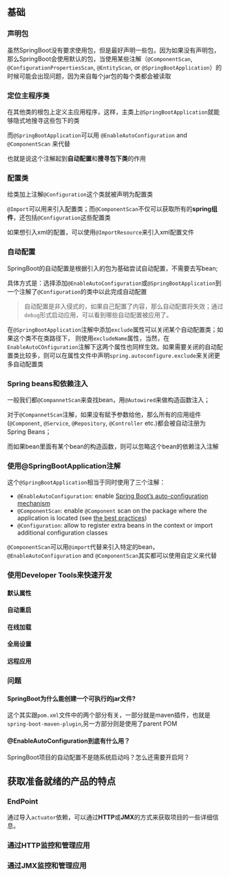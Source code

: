 ## 基础 

### 声明包

虽然SpringBoot没有要求使用包，但是最好声明一些包，因为如果没有声明包，那么SpringBoot会使用默认的包，当使用某些注解（`@ComponentScan`, `@ConfigurationPropertiesScan`, `@EntityScan`, or `@SpringBootApplication`）的时候可能会出现问题，因为来自每个jar包的每个类都会被读取

### 定位主程序类

在其他类的根包上定义主应用程序，这样，主类上`@SpringBootApplication`就能够隐式地搜寻这些包下的类

而`@SpringBootApplication`可以用  `@EnableAutoConfiguration` and `@ComponentScan` 来代替

也就是说这个注解起到**自动配置**和**搜寻包下类**的作用

### 配置类

给类加上注解`@Configuration`这个类就被声明为配置类

`@Import`可以用来引入配置类；而`@ComponentScan`不仅可以获取所有的**spring组件**，还包括`@Configuration`这些配置类

如果想引入xml的配置，可以使用`@ImportResource`来引入xml配置文件

### 自动配置

SpringBoot的自动配置是根据引入的包为基础尝试自动配置，不需要去写bean;

具体方式是：选择添加`@EnableAutoConfiguration`或`@SpringBootApplication`到一个注解了`@Configuration`的类中以此完成自动配置

> 自动配置是非入侵式的，如果自己配置了内容，那么自动配置将失效；通过`debug`形式启动应用，可以看到哪些自动配置被应用了。

在`@SpringBootApplication`注解中添加`exclude`属性可以关闭某个自动配置类；如果这个类不在类路径下， 则使用`excludeName`属性，当然，在`EnableAutoCOnfiguration`注解下这两个属性也同样生效。如果需要关闭的自动配置类比较多，则可以在属性文件中声明`spring.autoconfigure.exclude`来关闭更多自动配置类

### Spring beans和依赖注入

一般我们都`@CompannetScan`来查找bean，用`@Autowired`来做构造函数注入；

对于`@CompannetScan`注解，如果没有赋予参数给他，那么所有的应用组件(`@Component`, `@Service`, `@Repository`, `@Controller` etc.)都会被自动注册为Spring Beans；

而如果bean里面有某个bean的构造函数，则可以忽略这个bean的依赖注入注解

### 使用@SpringBootApplication注解

这个`@SpringBootApplication`相当于同时使用了三个注解：

- `@EnableAutoConfiguration`: enable [Spring Boot’s auto-configuration mechanism](https://docs.spring.io/spring-boot/docs/current/reference/html/using-spring-boot.html#using-boot-auto-configuration)
- `@ComponentScan`: enable `@Component` scan on the package where the application is located (see [the best practices](https://docs.spring.io/spring-boot/docs/current/reference/html/using-spring-boot.html#using-boot-structuring-your-code))
- `@Configuration`: allow to register extra beans in the context or import additional configuration classes

`@ComponentScan`可以用`@import`代替来引入特定的bean，`@EnableAutoConfiguration` and `@ComponentScan`其实都可以使用自定义来代替

### 使用Developer Tools来快速开发

#### 默认属性

#### 自动重启

#### 在线加载

#### 全局设置

#### 远程应用

### 问题

#### SpringBoot为什么能创建一个可执行的jar文件?

这个其实跟`pom.xml`文件中的两个部分有关，一部分就是maven插件，也就是`spring-boot-maven-plugin`,另一方部分则是使用了parent POM

#### @EnableAutoConfiguration到底有什么用？

SpringBoot项目的自动配置不是随系统启动吗？怎么还需要开启阿？

## 获取准备就绪的产品的特点

### EndPoint

通过导入`actuator`依赖，可以通过**HTTP**或**JMX**的方式来获取项目的一些详细信息。

### 通过HTTP监控和管理应用

### 通过JMX监控和管理应用

